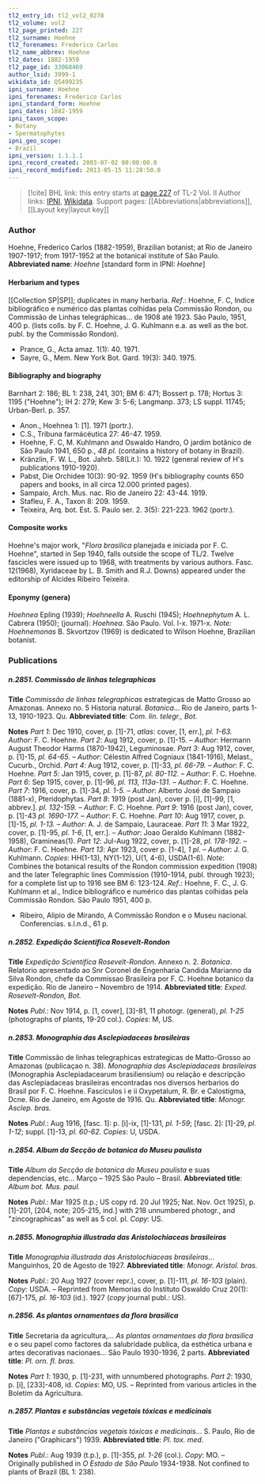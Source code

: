 ```yaml
---
tl2_entry_id: tl2_vol2_0278
tl2_volume: vol2
tl2_page_printed: 227
tl2_surname: Hoehne
tl2_forenames: Frederico Carlos
tl2_name_abbrev: Hoehne
tl2_dates: 1882-1959
tl2_page_id: 33068469
author_lsid: 3999-1
wikidata_id: Q5499235
ipni_surname: Hoehne
ipni_forenames: Frederico Carlos
ipni_standard_form: Hoehne
ipni_dates: 1882-1959
ipni_taxon_scope: 
- Botany
- Spermatophytes
ipni_geo_scope: 
- Brazil
ipni_version: 1.1.1.1
ipni_record_created: 2003-07-02 00:00:00.0
ipni_record_modified: 2013-05-15 11:28:50.0
---
```


> [!cite] BHL link: this entry starts at [page 227](https://www.biodiversitylibrary.org/page/33068469) of TL-2 Vol. II
> Author links: [IPNI](https://www.ipni.org/a/3999-1), [Wikidata](https://www.wikidata.org/wiki/Q5499235). Support pages: [[Abbreviations|abbreviations]], [[Layout key|layout key]]

### Author

Hoehne, Frederico Carlos (1882-1959), Brazilian botanist; at Rio de Janeiro 1907-1917; from 1917-1952 at the botanical institute of São Paulo. 
**Abbreviated name**: *Hoehne* \[standard form in IPNI: *Hoehne*\]

#### Herbarium and types

[[Collection SP|SP]]; duplicates in many herbaria.
*Ref*.: Hoehne, F. C, Indice bibliográfico e numérico das plantas colhidas pela Commissão Rondon, ou Commissão de Linhas telegráphicas... de 1908 até 1923. São Paulo, 1951, 400 p. (lists colls. by F. C. Hoehne, J. G. Kuhlmann e.a. as well as the bot. publ. by the Commissão Rondon).
- Prance, G., Acta amaz. 1(1): 40. 1971.
- Sayre, G., Mem. New York Bot. Gard. 19(3): 340. 1975.

#### Bibliography and biography

Barnhart 2: 186; BL 1: 238, 241, 301; BM 6: 471; Bossert p. 178; Hortus 3: 1195 ("Hoehne"); IH 2: 279; Kew 3: 5-6; Langmanp. 373; LS suppl. 11745; Urban-Berl. p. 357.
- Anon., Hoehnea 1: \[1\]. 1971 (portr.).
- C.S., Tribuna farmácéutica 27: 46-47. 1959.
- Hoehne, F. C, M. Kuhlmann and Oswaldo Handro, O jardim botânico de São Paulo 1941, 650 p., *48 pl*. (contains a history of botany in Brazil).
- Kränzlin, F. W. L., Bot. Jahrb. 58(Lit.): 10. 1922 (general review of H's publications 1910-1920).
- Pabst, Die Orchidee 10(3): 90-92. 1959 (H's bibliography counts 650 papers and books, in all circa 12.000 printed pages).
- Sampaio, Arch. Mus. nac. Rio de Janeiro 22: 43-44. 1919.
- Stafleu, F. A., Taxon 8: 209. 1959.
- Teixeira, Arq. bot. Est. S. Paulo ser. 2. 3(5): 221-223. 1962 (portr.).

#### Composite works

Hoehne's major work, "*Flora brasilica* planejada e iniciada por F. C. Hoehne", started in Sep 1940, falls outside the scope of TL/2. Twelve fascicles were issued up to 1968, with treatments by various authors. Fasc. 12(1968), Xyridaceae by L. B. Smith and R.J. Downs) appeared under the editorship of Alcides Ribeiro Teixeira.

#### Eponymy (genera)

*Hoehnea* Epling (1939); *Hoehneella* A. Ruschi (1945); *Hoehnephytum* A. L. Cabrera (1950); (journal): *Hoehnea*. São Paulo. Vol. l-x. 1971-x. *Note: Hoehnemonas* B. Skvortzov (1969) is dedicated to Wilson Hoehne, Brazilian botanist.

### Publications

##### n.2851. Commissão de linhas telegraphicas

**Title**
*Commissão de linhas telegraphicas* estrategicas de Matto Grosso ao Amazonas. Annexo no. 5 Historia natural. *Botanica*... Rio de Janeiro, parts 1-13, 1910-1923. Qu.
**Abbreviated title**: *Com. lin. telegr., Bot.*

**Notes**
*Part 1*: Dec 1910, cover, p. \[1\]-71, *atlas*: cover, \[1, err.\], *pl. 1-63. Author*: F. C. Hoehne.
*Part 2*: Aug 1912, cover, p. \[1\]-15. – *Author*: Hermann August Theodor Harms (1870-1942), Leguminosae.
*Part 3*: Aug 1912, cover, p. \[1\]-15, *pl. 64-65. – Author*: Célestin Alfred Cogniaux (1841-1916), Melast., Cucurb., Orchid.
*Part 4*: Aug 1912, cover, p. \[1\]-33, *pl. 66-79. – Author*: F. C. Hoehne.
*Part 5*: Jan 1915, cover, p. \[1\]-87, *pl. 80-112. – Author*: F. C. Hoehne.
*Part 6*: Sep 1915, cover, p. \[1\]-96, *pl. 113, 113a-131. – Author*: F. C. Hoehne.
*Part 7*: 1916, cover, p. \[1\]-34, *pl. 1-5. – Author*: Alberto José de Sampaio (1881-x), Pteridophytas.
*Part 8*: 1919 (post Jan), cover p. \[i\], \[1\]-99, \[1, abbrev.\]. *pl. 132-159. – Author*: F. C. Hoehne.
*Part 9*: 1916 (post Jan), cover, p. \[1\]-43 *pl. 1690-177. – Author*: F. C. Hoehne.
*Part 10*: Aug 1917, cover, p. \[1\]-15, *pl. 1-13. – Author*: A. J. de Sampaio, Lauraceae.
*Part 11*: 3 Mar 1922, cover, p. \[1\]-95, *pl. 1-6*, \[1, err.\]. – *Author*: Joao Geraldo Kuhlmann (1882-1958), Gramineas(1).
*Part 12*: Jul-Aug 1922, cover, p. \[1\]-28, *pl. 178-192. – Author*: F. C. Hoehne.
*Part 13*: Apr 1923, cover p. \[1-4\], *1 pl. – Author*: J. G. Kuhlmann.
*Copies*: HH(1-13), NY(1-12), U(1, 4-6), USDA(1-6).
*Note*: Combines the botanical results of the Rondon commission expedition (1908) and the later Telegraphic lines Commission (1910-1914, publ. through 1923); for a complete list up to 1916 see BM 6: 123-124.
*Ref*.: Hoehne, F. C., J. G. Kuhlmann et al., Indice bibliográfico e numérico das plantas colhidas pela Commissão Rondon. São Paulo 1951, 400 p.
- Ribeiro, Alipio de Mirando, A Commissão Rondon e o Museu nacional. Conferencias. s.l.n.d., 61 p.

##### n.2852. Expedição Scientifica Rosevelt-Rondon

**Title**
*Expedição Scientifica Rosevelt-Rondon*. Annexo n. 2. *Botanica*. Relatorio apresentado ao Snr Coronel de Engenharia Candida Marianno da Silva Rondon, chefe da Commissao Brasileira por F. C. Hoehne botanico da expedição. Rio de Janeiro – Novembro de 1914.
**Abbreviated title**: *Exped. Rosevelt-Rondon, Bot.*

**Notes**
*Publ*.: Nov 1914, p. \[1, cover\], \[3\]-81, 11 photogr. (general), *pl. 1-25* (photographs of plants, 19-20 col.). *Copies*: M, US.

##### n.2853. Monographia das Asclepiadaceas brasileiras

**Title**
Commissão de linhas telegraphicas estrategicas de Matto-Grosso ao Amazonas (publicaçao n. 38). *Monographia das Asclepiadaceas brasileiras* (Monographia Asclepiadacearum brasiliensium) ou relação e descripção das Asclepiadaceas brasileiras encontradas nos diversos herbarios do Brasil por F. C. Hoehne. Fasciculos i e ii Oxypetalum, R. Br. e Calostigma, Dcne. Rio de Janeiro, em Agoste de 1916. Qu.
**Abbreviated title**: *Monogr. Asclep. bras.*

**Notes**
*Publ*.: Aug 1916, \[fasc. 1\]: p. \[i\]-ix, \[1\]-131, *pl. 1-59*; \[fasc. 2\]: \[1\]-29, *pl. 1-12*; suppl. \[1\]-13, *pl. 60-62. Copies*: U, USDA.

##### n.2854. Album da Secção de botanica do Museu paulista

**Title**
*Album da Secção de botanica do Museu paulista* e suas dependencias, etc... Março – 1925 São Paulo – Brasil.
**Abbreviated title**: *Album bot. Mus. paul.*

**Notes**
*Publ*.: Mar 1925 (t.p.; US copy rd. 20 Jul 1925; Nat. Nov. Oct 1925), p. \[1\]-201, \[204, note; 205-215, ind.\] with 218 unnumbered photogr., and "zincographicas" as well as 5 col. pl.
*Copy*: US.

##### n.2855. Monographia illustrada das Aristolochiaceas brasileiras

**Title**
*Monographia illustrada das Aristolochiaceas brasileiras*... Manguinhos, 20 de Agosto de 1927.
**Abbreviated title**: *Monogr. Aristol. bras.*

**Notes**
*Publ*.: 20 Aug 1927 (cover repr.), cover, p. \[1\]-111, *pl. 16-103* (plain). *Copy*: USDA. – Reprinted from Memorias do Instituto Oswaldo Cruz 20(1): \[67\]-175, *pl. 16-103* (id.). 1927 (*copy* journal publ.: US).

##### n.2856. As plantas ornamentaes da flora brasilica

**Title**
Secretaria da agricultura,... *As plantas ornamentaes da flora brasilica* e o seu papel como factores da salubridade publica, da esthética urbana e artes decorativas nacionaes... São Paulo 1930-1936, 2 parts.
**Abbreviated title**: *Pl. orn. fl. bras.*

**Notes**
*Part 1*: 1930, p. \[1\]-231, with unnumbered photographs.
*Part 2*: 1930, p. \[i\], \[233\]-408, id.
*Copies*: MO, US. – Reprinted from various articles in the Boletim da Agricultura.

##### n.2857. Plantas e substâncias vegetais tóxicas e medicinais

**Title**
*Plantas e substâncias vegetais tóxicas e medicinais*... S. Paulo, Rio de Janeiro ("Graphicars") 1939.
**Abbreviated title**: *Pl. tox. med.*

**Notes**
*Publ*.: Aug 1939 (t.p.), p. \[1\]-355, *pl. 1-26* (col.). *Copy*: MO. – Originally published in *O Estado de São Paulo* 1934-1938. Not confined to plants of Brazil (BL 1: 238).

